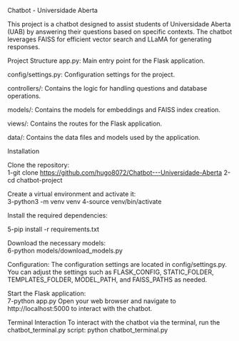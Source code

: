 Chatbot - Universidade Aberta

This project is a chatbot designed to assist students of Universidade Aberta (UAB) by answering their questions based on specific contexts. The chatbot leverages FAISS for efficient vector search and LLaMA for generating responses.


Project Structure
app.py: Main entry point for the Flask application.

config/settings.py: Configuration settings for the project.

controllers/: Contains the logic for handling questions and database operations.

models/: Contains the models for embeddings and FAISS index creation.

views/: Contains the routes for the Flask application.

data/: Contains the data files and models used by the application.


Installation

Clone the repository:  
1-git clone https://github.com/hugo8072/Chatbot---Universidade-Aberta
2-cd chatbot-project

Create a virtual environment and activate it:  
3-python3 -m venv venv
4-source venv/bin/activate

Install the required dependencies: 

5-pip install -r requirements.txt

Download the necessary models:  
6-python models/download_models.py


Configuration:
The configuration settings are located in config/settings.py. You can adjust the settings such as FLASK_CONFIG, STATIC_FOLDER, TEMPLATES_FOLDER, MODEL_PATH, and FAISS_PATHS as needed.  


Start the Flask application:  
7-python app.py
Open your web browser and navigate to http://localhost:5000 to interact with the chatbot.  


Terminal Interaction
To interact with the chatbot via the terminal, run the chatbot_terminal.py script:
python chatbot_terminal.py
